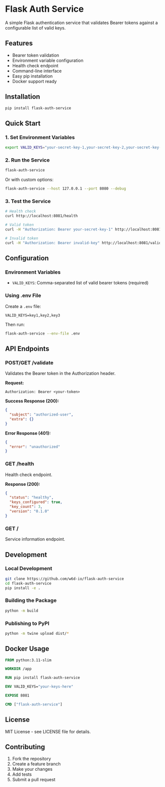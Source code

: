 # Flask Auth Service

A simple Flask authentication service that validates Bearer tokens against a configurable list of valid keys.

## Features

- Bearer token validation
- Environment variable configuration
- Health check endpoint
- Command-line interface
- Easy pip installation
- Docker support ready

## Installation

```bash
pip install flask-auth-service
```

## Quick Start

### 1. Set Environment Variables

```bash
export VALID_KEYS="your-secret-key-1,your-secret-key-2,your-secret-key-3"
```

### 2. Run the Service

```bash
flask-auth-service
```

Or with custom options:

```bash
flask-auth-service --host 127.0.0.1 --port 8080 --debug
```

### 3. Test the Service

```bash
# Health check
curl http://localhost:8081/health

# Valid token
curl -H "Authorization: Bearer your-secret-key-1" http://localhost:8081/validate

# Invalid token
curl -H "Authorization: Bearer invalid-key" http://localhost:8081/validate
```

## Configuration

### Environment Variables

- `VALID_KEYS`: Comma-separated list of valid bearer tokens (required)

### Using .env File

Create a `.env` file:

```
VALID_KEYS=key1,key2,key3
```

Then run:

```bash
flask-auth-service --env-file .env
```

## API Endpoints

### POST/GET /validate

Validates the Bearer token in the Authorization header.

**Request:**
```
Authorization: Bearer <your-token>
```

**Success Response (200):**
```json
{
  "subject": "authorized-user",
  "extra": {}
}
```

**Error Response (401):**
```json
{
  "error": "unauthorized"
}
```

### GET /health

Health check endpoint.

**Response (200):**
```json
{
  "status": "healthy",
  "keys_configured": true,
  "key_count": 3,
  "version": "0.1.0"
}
```

### GET /

Service information endpoint.

## Development

### Local Development

```bash
git clone https://github.com/w6d-io/flask-auth-service
cd flask-auth-service
pip install -e .
```

### Building the Package

```bash
python -m build
```

### Publishing to PyPI

```bash
python -m twine upload dist/*
```

## Docker Usage

```dockerfile
FROM python:3.11-slim

WORKDIR /app

RUN pip install flask-auth-service

ENV VALID_KEYS="your-keys-here"

EXPOSE 8081

CMD ["flask-auth-service"]
```

## License

MIT License - see LICENSE file for details.

## Contributing

1. Fork the repository
2. Create a feature branch
3. Make your changes
4. Add tests
5. Submit a pull request